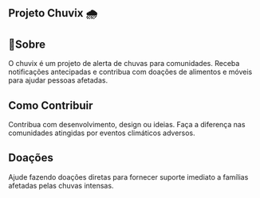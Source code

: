 ## Projeto Chuvix 🌧

## 🚨Sobre

O chuvix é um projeto de alerta de chuvas para comunidades. Receba notificações antecipadas e contribua com doações de alimentos e móveis para ajudar pessoas afetadas.

## Como Contribuir

Contribua com desenvolvimento, design ou ideias. Faça a diferença nas comunidades atingidas por eventos climáticos adversos.

## Doações

Ajude fazendo doações diretas para fornecer suporte imediato a famílias afetadas pelas chuvas intensas.
